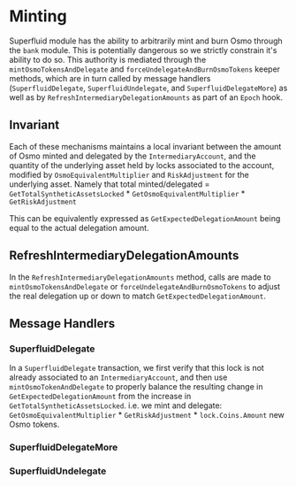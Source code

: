 <!--
order: 12
-->

# Minting


Superfluid module has the ability to arbitrarily mint and burn Osmo through the `bank` module. This is potentially dangerous so we strictly constrain it's ability to do so.
This authority is mediated through the `mintOsmoTokensAndDelegate` and `forceUndelegateAndBurnOsmoTokens` keeper methods, which are in turn called by message handlers (`SuperfluidDelegate`, `SuperfluidUndelegate`, and `SuperfluidDelegateMore`) as well as by `RefreshIntermediaryDelegationAmounts` as part of an `Epoch` hook.

## Invariant
Each of these mechanisms maintains a local invariant between the amount of Osmo minted and delegated by the `IntermediaryAccount`, and the quantity of the underlying asset held by locks associated to the account, modified by `OsmoEquivalentMultiplier` and `RiskAdjustment` for the underlying asset. Namely that total minted/delegated = `GetTotalSyntheticAssetsLocked` * `GetOsmoEquivalentMultiplier` * `GetRiskAdjustment`

This can be equivalently expressed as `GetExpectedDelegationAmount` being equal to the actual delegation amount.

## RefreshIntermediaryDelegationAmounts
In the `RefreshIntermediaryDelegationAmounts` method, calls are made to `mintOsmoTokensAndDelegate` or `forceUndelegateAndBurnOsmoTokens` to adjust the real delegation up or down to match `GetExpectedDelegationAmount`.

## Message Handlers

### SuperfluidDelegate
In a `SuperfluidDelegate` transaction, we first verify that this lock is not already associated to an `IntermediaryAccount`, and then use `mintOsmoTokenAndDelegate` to properly balance the resulting change in `GetExpectedDelegationAmount` from the increase in `GetTotalSyntheticAssetsLocked`.
i.e. we mint and delegate: `GetOsmoEquivalentMultiplier` * `GetRiskAdjustment` * `lock.Coins.Amount` new Osmo tokens.

### SuperfluidDelegateMore

### SuperfluidUndelegate




